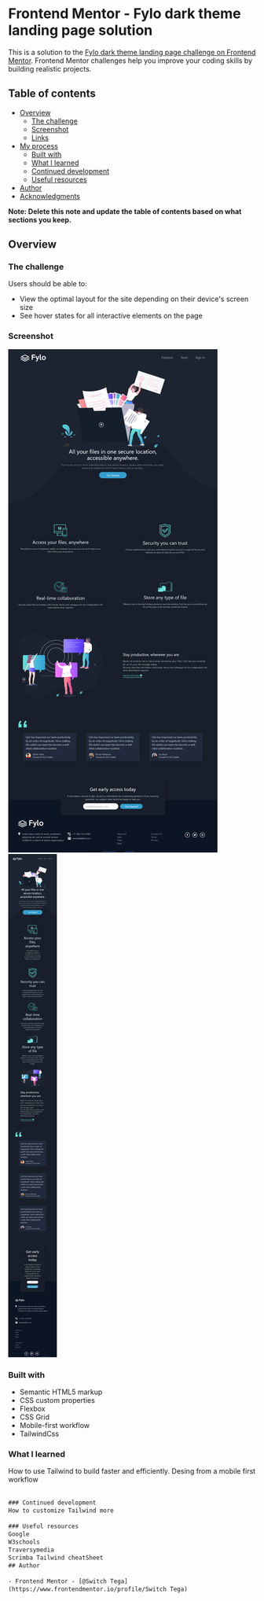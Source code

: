 # Frontend Mentor - Fylo dark theme landing page solution

This is a solution to the [Fylo dark theme landing page challenge on Frontend Mentor](https://www.frontendmentor.io/challenges/fylo-dark-theme-landing-page-5ca5f2d21e82137ec91a50fd). Frontend Mentor challenges help you improve your coding skills by building realistic projects. 

## Table of contents

- [Overview](#overview)
  - [The challenge](#the-challenge)
  - [Screenshot](#screenshot)
  - [Links](#links)
- [My process](#my-process)
  - [Built with](#built-with)
  - [What I learned](#what-i-learned)
  - [Continued development](#continued-development)
  - [Useful resources](#useful-resources)
- [Author](#author)
- [Acknowledgments](#acknowledgments)

**Note: Delete this note and update the table of contents based on what sections you keep.**

## Overview

### The challenge

Users should be able to:

- View the optimal layout for the site depending on their device's screen size
- See hover states for all interactive elements on the page

### Screenshot

![](./screenshots/desktopscreenshot.png)
![](./screenshots/mobilescreenshot.png)



### Built with

- Semantic HTML5 markup
- CSS custom properties
- Flexbox
- CSS Grid
- Mobile-first workflow
- TailwindCss

### What I learned
How to use Tailwind to build faster and efficiently. Desing from a mobile first workflow
```

### Continued development
How to customize Tailwind more

### Useful resources
Google
W3schools
Traversymedia
Scrimba Tailwind cheatSheet
## Author

- Frontend Mentor - [@Switch Tega](https://www.frontendmentor.io/profile/Switch Tega)
